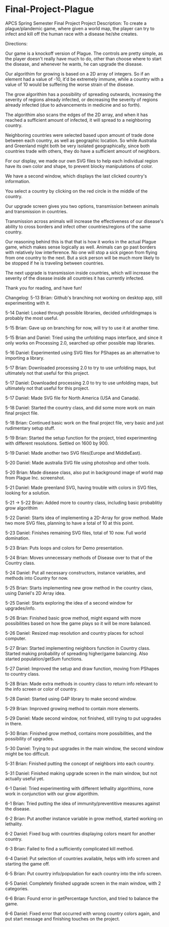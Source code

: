 # Final-Project-Plague
APCS Spring Semester Final Project
Project Description:
To create a plague/plandemic game, where given a world map, the player can try to infect and kill off the human race with a disease he/she creates. 

Directions: 

Our game is a knockoff version of Plague. The controls are pretty simple, as the player doesn't really have much to do, other than choose where to start the disease, and whenever he wants, he can upgrade the disease.

Our algorithim for growing is based on a 2D array of integers. So if an element had a value of -10, it'd be extremely immune, while a country with a value of 10 would be suffering the worse strain of the disease. 

The grow algorithim has a possibility of spreading outwards, increasing the severity of regions already infected, or decreasing the severity of regions already infected (due to advancements in medicine and so forth). 

The algorithim also scans the edges of the 2D array, and when it has reached a sufficient amount of infected, it will spread to a neighboring country. 

Neighboring countries were selected based upon amount of trade done between each country, as well as geographic location. So while Australia and Greenland might both be very isolated geographically, since both countries trade with others, they do have a sufficient amount of neighbors. 

For our display, we made our own SVG files to help each individual region have its own color and shape, to prevent blocky manipulations of color. 

We have a second window, which displays the last clicked country's information. 

You select a country by clicking on the red circle in the middle of the country. 

Our upgrade screen gives you two options, transmission between animals and transmission in countries. 

Transmission across animals will increase the effectiveness of our disease's ability to cross borders and infect other countries/regions of the same country. 

Our reasoning behind this is that that is how it works in the actual Plague game, which makes sense logically as well. Animals can go past borders with relatively low interference. No one will stop a sick pigeon from flying from one country to the next. But a sick person will be much more likely to be stopped if he is traveling between countries. 

The next upgrade is transmission inside countries, which will increase the severity of the disease inside all countries it has currently infected.  

Thank you for reading, and have fun!


Changelog:
5-13 Brian: Github's branching not working on desktop app, still experimenting with it. 

5-14 Daniel: Looked through possible libraries, decided unfoldingmaps is probably the most useful. 

5-15 Brian: Gave up on branching for now, will try to use it at another time. 

5-15 Brian and Daniel: Tried using the unfolding maps interface, and since it only works on Processing 2.0, searched up other possible map libraries. 

5-16 Daniel: Experimented using SVG files for PShapes as an alternative to importing a library. 

5-17 Brian: Downloaded processing 2.0  to try to use unfolding maps, but ultimately not that useful for this project.

5-17 Daniel: Downloaded processing 2.0 to try to use unfolding maps, but ultimately not that useful for this project. 

5-17 Daniel: Made SVG file for North America (USA and Canada). 

5-18 Daniel: Started the country class, and did some more work on main final project file. 

5-18 Brian: Continued basic work on the final project file, very basic and just rudimentary setup stuff. 

5-19 Brian: Started the setup function for the project, tried experimenting with different resolutions. Settled on 1600 by 900.

5-19 Daniel: Made another two SVG files(Europe and MiddleEast). 

5-20 Daniel: Made australia SVG file using photoshop and other tools. 

5-20 Brian: Made disease class, also put in background image of world map from Plague Inc. screenshot. 

5-21 Daniel: Made greenland SVG, having trouble with colors in SVG files, looking for a solution. 

5-21 -> 5-22 Brian: Added more to country class, including basic probablitiy grow algorithim

5-22 Daniel: Starts idea of implementing a 2D-Array for grow method. Made two more SVG files, planning to have a total of 10 at this point. 

5-23 Daniel: Finishes remaining SVG files, total of 10 now. Full world domination. 

5-23 Brian: Puts loops and colors for Demo presentation.  

5-24 Brian: Moves unnecessary methods of Disease over to that of the Country class.

5-24 Daniel: Put all necessary constructors, instance variables, and methods into Country for now. 

5-25 Brian: Starts implementing new grow method in the country class, using Daniel's 2D Array idea.

5-25 Daniel: Starts exploring the idea of a second window for upgrades/info.  

5-26 Brian: Finished basic grow method, might expand with more possibilities based on how the game plays so it will be more balanced. 

5-26 Daniel: Resized map resolution and country places for school computer. 

5-27 Brian: Started implementing neighbors function in Country class. Started making probability of spreading higher/game balancing. Also started population/getSum functions. 

5-27 Daniel: Improved the setup and draw function, moving from PShapes to country class. 

5-28 Brian: Made extra methods in country class to return info relevant to the info screen or color of country. 

5-28 Daniel: Started using G4P library to make second window. 

5-29 Brian: Improved growing method to contain more elements. 

5-29 Daniel: Made second window, not finished, still trying to put upgrades in there. 

5-30 Brian: Finished grow method, contains more possibilities, and the possibility of upgrades. 

5-30 Daniel: Trying to put upgrades in the main window, the second window might be too difficult. 

5-31 Brian: Finished putting the concept of neighbors into each country. 

5-31 Daniel: Finished making upgrade screen in the main window, but not actually useful yet. 

6-1 Daniel: Tried experimenting with different lethality algorithims, none work in conjunction with our grow algorithim. 

6-1 Brian: Tried putting the idea of immunity/preventitive measures against the disease. 

6-2 Brian: Put another instance variable in grow method, started working on lethality. 

6-2 Daniel: Fixed bug with countries displaying colors meant for another country. 

6-3 Brian: Failed to find a sufficiently complicated kill method. 

6-4 Daniel: Put selection of countries available, helps with info screen and starting the game off. 

6-5 Brian: Put country info/population for each country into the info screen. 

6-5 Daniel: Completely finished upgrade screen in the main window, with 2 categories. 

6-6 Brian: Found error in getPercentage function, and tried to balance the game. 

6-6 Daniel: Fixed error that occurred with wrong country colors again, and put start message and finishing touches on the project. 